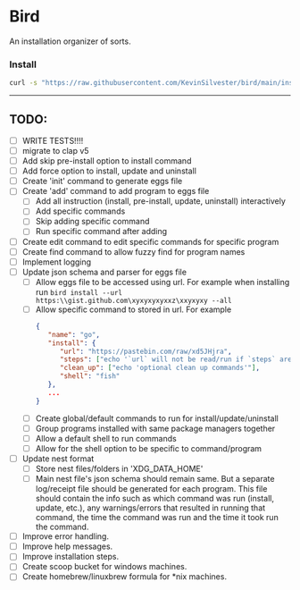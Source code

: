 # Bird

An installation organizer of sorts.

### Install
```bash
curl -s "https://raw.githubusercontent.com/KevinSilvester/bird/main/install.sh" | bash
```

***

## TODO:
- [ ] WRITE TESTS!!!!
- [ ] migrate to clap v5
- [ ] Add skip pre-install option to install command
- [ ] Add force option to install, update and uninstall
- [ ] Create 'init' command to generate eggs file
- [ ] Create 'add' command to add program to eggs file
   - [ ] Add all instruction (install, pre-install, update, uninstall) interactively
   - [ ] Add specific commands
   - [ ] Skip adding specific command
   - [ ] Run specific command after adding
- [ ] Create edit command to edit specific commands for specific program
- [ ] Create find command to allow fuzzy find for program names
- [ ] Implement logging
- [ ] Update json schema and parser for eggs file
   - [ ] Allow eggs file to be accessed using url. For example when installing run `bird install --url https:\\gist.github.com\xyxyxyxyxxz\xxyxyxy --all` 
   - [ ] Allow specific command to stored in url. For example 
      ```json
      {
         "name": "go",
         "install": {
            "url": "https://pastebin.com/raw/xd5JHjra",
            "steps": ["echo '`url` will not be read/run if `steps` are present'"],
            "clean_up": ["echo 'optional clean up commands'"],
            "shell": "fish"
         },
         ...
      }
      ```
   - [ ] Create global/default commands to run for install/update/uninstall
   - [ ] Group programs installed with same package managers together
   - [ ] Allow a default shell to run commands
   - [ ] Allow for the shell option to be specific to command/program
- [ ] Update nest format
   - [ ] Store nest files/folders in 'XDG_DATA_HOME'
   - [ ] Main nest file's json schema should remain same. But a separate log/receipt file should be generated for each program. This file should contain the info such as which command was run (install, update, etc.), any warnings/errors that resulted in running that command, the time the command was run and the time it took run the command.
- [ ] Improve error handling.
- [ ] Improve help messages.
- [ ] Improve installation steps.
- [ ] Create scoop bucket for windows machines.
- [ ] Create homebrew/linuxbrew formula for *nix machines.
